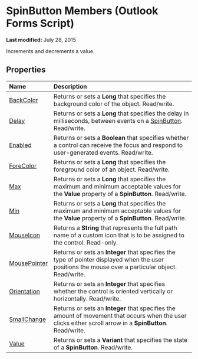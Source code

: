 
# SpinButton Members (Outlook Forms Script)

 **Last modified:** July 28, 2015

Increments and decrements a value.

## Properties



|**Name**|**Description**|
|:-----|:-----|
| [BackColor](64de2a16-04a8-2a27-96a9-51bcd5962e2d.md)|Returns or sets a  **Long** that specifies the background color of the object. Read/write.|
| [Delay](84a38d62-6db1-8a1b-ac91-40e199ca5d3f.md)|Returns or sets a  **Long** that specifies the delay in milliseconds, between events on a [SpinButton](3221b356-1e68-9e14-48ab-4a30c38aa685.md). Read/write.|
| [Enabled](d9460bfc-aec4-10b6-fac0-ea9a5977d56c.md)|Returns or sets a  **Boolean** that specifies whether a control can receive the focus and respond to user-generated events. Read/write.|
| [ForeColor](ab44a7ae-c276-f3fe-dbf5-bc422e9f131a.md)|Returns or sets a  **Long** that specifies the foreground color of an object. Read/write.|
| [Max](f8f77453-cc53-68c2-6574-bb2c665e1b76.md)|Returns or sets a  **Long** that specifies the maximum and minimum acceptable values for the **Value** property of a **SpinButton**. Read/write.|
| [Min](bc44e375-0eab-bc9d-b8c6-618c62b5fd2f.md)|Returns or sets a  **Long** that specifies the maximum and minimum acceptable values for the **Value** property of a **SpinButton**. Read/write.|
| [MouseIcon](1980cc3e-b38f-5902-7e8d-4e6450626c94.md)|Returns a  **String** that represents the full path name of a custom icon that is to be assigned to the control. Read-only.|
| [MousePointer](09bc0dbf-6925-8c43-6f21-280e7008ae54.md)|Returns or sets an  **Integer** that specifies the type of pointer displayed when the user positions the mouse over a particular object. Read/write.|
| [Orientation](923f3fe6-0740-9e42-ad63-ca29d04aad70.md)|Returns or sets an  **Integer** that specifies whether the control is oriented vertically or horizontally. Read/write.|
| [SmallChange](77e920e5-87ad-cad0-0c14-ac63cf5aa118.md)|Returns or sets an  **Integer** that specifies the amount of movement that occurs when the user clicks either scroll arrow in a **SpinButton**. Read/write.|
| [Value](f0369b53-9e9c-003b-4345-2da9e469a338.md)|Returns or sets a  **Variant** that specifies the state of a **SpinButton**. Read/write.|



